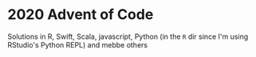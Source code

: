 # 2020 Advent of Code

Solutions in R, Swift, Scala, javascript, Python (in the `R` dir since I'm using RStudio's Python REPL) and mebbe others
